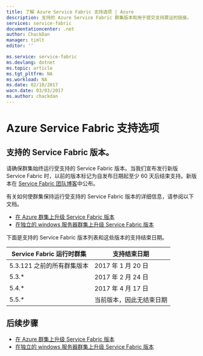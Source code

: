 ```yaml
---
title: 了解 Azure Service Fabric 支持选项 | Azure
description: 支持的 Azure Service Fabric 群集版本和用于提交支持票证的链接。
services: service-fabric
documentationcenter: .net
author: ChackDan
manager: timlt
editor: ''

ms.service: service-fabric
ms.devlang: dotnet
ms.topic: article
ms.tgt_pltfrm: NA
ms.workload: NA
ms.date: 02/10/2017
wacn.date: 03/03/2017
ms.author: chackdan
---
```


# Azure Service Fabric 支持选项

<a id="releasesuport"></a>
## 支持的 Service Fabric 版本。

请确保群集始终运行受支持的 Service Fabric 版本。当我们宣布发行新版 Service Fabric 时，以前的版本标记为自发布日期起至少 60 天后结束支持。新版本在 [Service Fabric 团队博客](https://blogs.msdn.microsoft.com/azureservicefabric/)中公布。

有关如何使群集保持运行受支持的 Service Fabric 版本的详细信息，请参阅以下文档。

- [在 Azure 群集上升级 Service Fabric 版本](./service-fabric-cluster-upgrade.md)
- [在独立的 windows 服务器群集上升级 Service Fabric 版本](./service-fabric-cluster-upgrade-windows-server.md)

下面是支持的 Service Fabric 版本列表和这些版本的支持结束日期。

| **Service Fabric 运行时群集** | **支持结束日期** |
| --- | --- |
| 5\.3.121 之前的所有群集版本 |2017 年 1 月 20 日 |
| 5\.3.* |2017 年 2 月 24 日 |
| 5\.4.* |2017 年 4 月 17 日 |
| 5\.5.* |当前版本，因此无结束日期

## 后续步骤

- [在 Azure 群集上升级 Service Fabric 版本](./service-fabric-cluster-upgrade.md)
- [在独立的 windows 服务器群集上升级 Service Fabric 版本](./service-fabric-cluster-upgrade-windows-server.md)

<!--references-->

[acom-docs]: /documentation/articles/service-fabric/

<!---HONumber=Mooncake_0227_2017-->
<!--Update_Description: update supported version table-->
